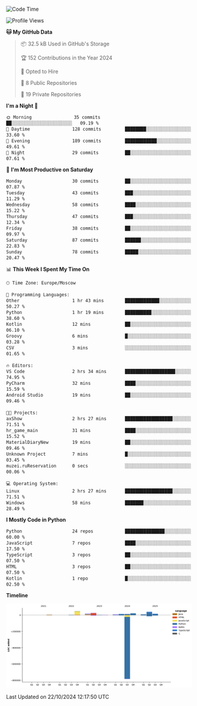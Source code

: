 <!--START_SECTION:waka-->
![Code Time](http://img.shields.io/badge/Code%20Time-535%20hrs%2039%20mins-blue)

![Profile Views](http://img.shields.io/badge/Profile%20Views-4-blue)

**🐱 My GitHub Data** 

> 📦 32.5 kB Used in GitHub's Storage 
 > 
> 🏆 152 Contributions in the Year 2024
 > 
> 💼 Opted to Hire
 > 
> 📜 8 Public Repositories 
 > 
> 🔑 19 Private Repositories 
 > 
**I'm a Night 🦉** 

```text
🌞 Morning                35 commits          ██░░░░░░░░░░░░░░░░░░░░░░░   09.19 % 
🌆 Daytime                128 commits         ████████░░░░░░░░░░░░░░░░░   33.60 % 
🌃 Evening                189 commits         ████████████░░░░░░░░░░░░░   49.61 % 
🌙 Night                  29 commits          ██░░░░░░░░░░░░░░░░░░░░░░░   07.61 % 
```
📅 **I'm Most Productive on Saturday** 

```text
Monday                   30 commits          ██░░░░░░░░░░░░░░░░░░░░░░░   07.87 % 
Tuesday                  43 commits          ███░░░░░░░░░░░░░░░░░░░░░░   11.29 % 
Wednesday                58 commits          ████░░░░░░░░░░░░░░░░░░░░░   15.22 % 
Thursday                 47 commits          ███░░░░░░░░░░░░░░░░░░░░░░   12.34 % 
Friday                   38 commits          ██░░░░░░░░░░░░░░░░░░░░░░░   09.97 % 
Saturday                 87 commits          ██████░░░░░░░░░░░░░░░░░░░   22.83 % 
Sunday                   78 commits          █████░░░░░░░░░░░░░░░░░░░░   20.47 % 
```


📊 **This Week I Spent My Time On** 

```text
🕑︎ Time Zone: Europe/Moscow

💬 Programming Languages: 
Other                    1 hr 43 mins        █████████████░░░░░░░░░░░░   50.27 % 
Python                   1 hr 19 mins        ██████████░░░░░░░░░░░░░░░   38.60 % 
Kotlin                   12 mins             ██░░░░░░░░░░░░░░░░░░░░░░░   06.10 % 
Groovy                   6 mins              █░░░░░░░░░░░░░░░░░░░░░░░░   03.28 % 
CSV                      3 mins              ░░░░░░░░░░░░░░░░░░░░░░░░░   01.65 % 

🔥 Editors: 
VS Code                  2 hrs 34 mins       ███████████████████░░░░░░   74.95 % 
PyCharm                  32 mins             ████░░░░░░░░░░░░░░░░░░░░░   15.59 % 
Android Studio           19 mins             ██░░░░░░░░░░░░░░░░░░░░░░░   09.46 % 

🐱‍💻 Projects: 
axShow                   2 hrs 27 mins       ██████████████████░░░░░░░   71.51 % 
hr_game_main             31 mins             ████░░░░░░░░░░░░░░░░░░░░░   15.52 % 
MaterialDiaryNew         19 mins             ██░░░░░░░░░░░░░░░░░░░░░░░   09.46 % 
Unknown Project          7 mins              █░░░░░░░░░░░░░░░░░░░░░░░░   03.45 % 
muzei.ruReservation      0 secs              ░░░░░░░░░░░░░░░░░░░░░░░░░   00.06 % 

💻 Operating System: 
Linux                    2 hrs 27 mins       ██████████████████░░░░░░░   71.51 % 
Windows                  58 mins             ███████░░░░░░░░░░░░░░░░░░   28.49 % 
```

**I Mostly Code in Python** 

```text
Python                   24 repos            ███████████████░░░░░░░░░░   60.00 % 
JavaScript               7 repos             ████░░░░░░░░░░░░░░░░░░░░░   17.50 % 
TypeScript               3 repos             ██░░░░░░░░░░░░░░░░░░░░░░░   07.50 % 
HTML                     3 repos             ██░░░░░░░░░░░░░░░░░░░░░░░   07.50 % 
Kotlin                   1 repo              █░░░░░░░░░░░░░░░░░░░░░░░░   02.50 % 
```



**Timeline**

![Lines of Code chart](https://raw.githubusercontent.com/adlemx/adlemx/main/assets/bar_graph.png)


 Last Updated on 22/10/2024 12:17:50 UTC
<!--END_SECTION:waka-->

